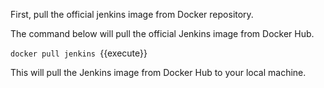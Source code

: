 First, pull the official jenkins image from Docker repository.

The command below will pull the official Jenkins image from Docker Hub.

`docker pull jenkins
`{{execute}}


This will pull the Jenkins image from Docker Hub to your local machine.
